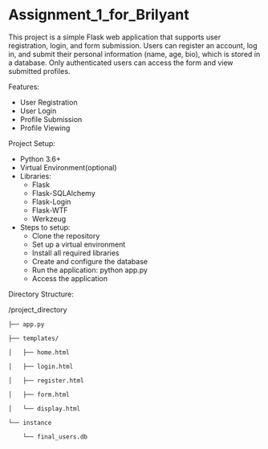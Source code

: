 # Assignment_1_for_Brilyant

This project is a simple Flask web application that supports user registration, login, and form submission. Users can register an account, log in, and submit their personal information (name, age, bio), which is stored in a database. Only authenticated users can access the form and view submitted profiles.

Features:
- User Registration
- User Login
- Profile Submission
- Profile Viewing

Project Setup:
- Python 3.6+
- Virtual Environment(optional)
- Libraries:
    - Flask
    - Flask-SQLAlchemy
    - Flask-Login
    - Flask-WTF
    - Werkzeug
- Steps to setup:
    - Clone the repository
    - Set up a virtual environment
    - Install all required libraries
    - Create and configure the database
    - Run the application: python app.py
    - Access the application

Directory Structure:

/project_directory

    ├── app.py   
    
    ├── templates/  
    
    │   ├── home.html
    
    │   ├── login.html
    
    │   ├── register.html
    
    │   ├── form.html
    
    │   └── display.html
    
    └── instance
    
        └── final_users.db
           
